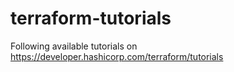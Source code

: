 # terraform-tutorials
Following available tutorials on https://developer.hashicorp.com/terraform/tutorials
